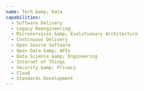 ```yaml
---
name: Tech &amp; Data
capabilities:
  - Software Delivery
  - Legacy Reengineering
  - Microservices &amp; Evolutionary Architecture
  - Continuous Delivery
  - Open Source Software
  - Open Data &amp; APIs
  - Data Science &amp; Engineering
  - Internet of Things
  - Security &amp; Privacy
  - Cloud
  - Standards Development
---
```

